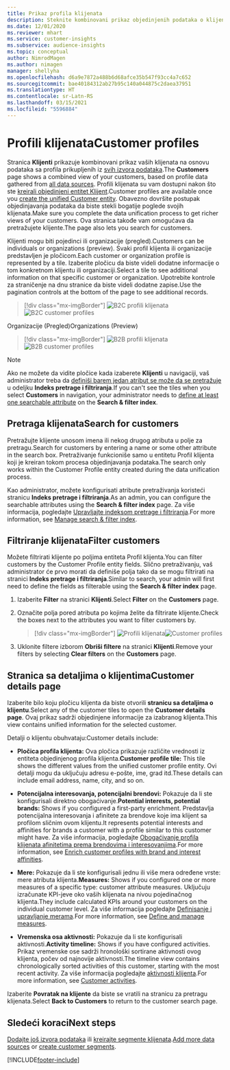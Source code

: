 ```yaml
---
title: Prikaz profila klijenata
description: Steknite kombinovani prikaz objedinjenih podataka o klijentima.
ms.date: 12/01/2020
ms.reviewer: mhart
ms.service: customer-insights
ms.subservice: audience-insights
ms.topic: conceptual
author: NimrodMagen
ms.author: nimagen
manager: shellyha
ms.openlocfilehash: d6a9e7872a488b6d68afce35b547f93cc4a7c652
ms.sourcegitcommit: bae40184312ab27b95c140a044875c2daea37951
ms.translationtype: HT
ms.contentlocale: sr-Latn-RS
ms.lasthandoff: 03/15/2021
ms.locfileid: "5596884"
---
```

# <a name="customer-profiles"></a><span data-ttu-id="d6e8c-103">Profili klijenata</span><span class="sxs-lookup"><span data-stu-id="d6e8c-103">Customer profiles</span></span>

<span data-ttu-id="d6e8c-104">Stranica **Klijenti** prikazuje kombinovani prikaz vaših klijenata na osnovu podataka sa profila prikupljenih iz [svih izvora podataka](data-sources.md).</span><span class="sxs-lookup"><span data-stu-id="d6e8c-104">The **Customers** page shows a combined view of your customers, based on profile data gathered from [all data sources](data-sources.md).</span></span> <span data-ttu-id="d6e8c-105">Profili klijenata su vam dostupni nakon što ste [kreirali objedinjeni entitet Klijent](data-unification.md).</span><span class="sxs-lookup"><span data-stu-id="d6e8c-105">Customer profiles are available once you [create the unified Customer entity](data-unification.md).</span></span> <span data-ttu-id="d6e8c-106">Obavezno dovršite postupak objedinjavanja podataka da biste stekli bogatije poglede svojih klijenata.</span><span class="sxs-lookup"><span data-stu-id="d6e8c-106">Make sure you complete the data unification process to get richer views of your customers.</span></span> <span data-ttu-id="d6e8c-107">Ova stranica takođe vam omogućava da pretražujete klijente.</span><span class="sxs-lookup"><span data-stu-id="d6e8c-107">The page also lets you search for customers.</span></span>

<span data-ttu-id="d6e8c-108">Klijenti mogu biti pojedinci ili organizacije (pregled).</span><span class="sxs-lookup"><span data-stu-id="d6e8c-108">Customers can be individuals or organizations (preview).</span></span> <span data-ttu-id="d6e8c-109">Svaki profil klijenta ili organizacije predstavljen je pločicom.</span><span class="sxs-lookup"><span data-stu-id="d6e8c-109">Each customer or organization profile is represented by a tile.</span></span> <span data-ttu-id="d6e8c-110">Izaberite pločicu da biste videli dodatne informacije o tom konkretnom klijentu ili organizaciji.</span><span class="sxs-lookup"><span data-stu-id="d6e8c-110">Select a tile to see additional information on that specific customer or organization.</span></span> <span data-ttu-id="d6e8c-111">Upotrebite kontrole za straničenje na dnu stranice da biste videli dodatne zapise.</span><span class="sxs-lookup"><span data-stu-id="d6e8c-111">Use the pagination controls at the bottom of the page to see additional records.</span></span>

> [!div class="mx-imgBorder"] 
> <span data-ttu-id="d6e8c-112">![B2C profili klijenata](media/profiles-customers.png "B2C profili klijenata")</span><span class="sxs-lookup"><span data-stu-id="d6e8c-112">![B2C customer profiles](media/profiles-customers.png "B2C customer profiles")</span></span>

<span data-ttu-id="d6e8c-113">Organizacije (Pregled)</span><span class="sxs-lookup"><span data-stu-id="d6e8c-113">Organizations (Preview)</span></span>
> [!div class="mx-imgBorder"] 
> <span data-ttu-id="d6e8c-114">![B2B profili klijenata](media/profile-customers-b2b.png "B2B profili klijenata")</span><span class="sxs-lookup"><span data-stu-id="d6e8c-114">![B2B customer profiles](media/profile-customers-b2b.png "B2B customer profiles")</span></span>

> [!NOTE]
> <span data-ttu-id="d6e8c-115">Ako ne možete da vidite pločice kada izaberete **Klijenti** u navigaciji, vaš administrator treba da [definiši barem jedan atribut se može da se pretražuje](search-filter-index.md) u odeljku **Indeks pretrage i filtriranja**.</span><span class="sxs-lookup"><span data-stu-id="d6e8c-115">If you can't see the tiles when you select **Customers** in navigation, your administrator needs to [define at least one searchable attribute](search-filter-index.md) on the **Search & filter index**.</span></span>

## <a name="search-for-customers"></a><span data-ttu-id="d6e8c-116">Pretraga klijenata</span><span class="sxs-lookup"><span data-stu-id="d6e8c-116">Search for customers</span></span>

<span data-ttu-id="d6e8c-117">Pretražujte klijente unosom imena ili nekog drugog atributa u polje za pretragu.</span><span class="sxs-lookup"><span data-stu-id="d6e8c-117">Search for customers by entering a name or some other attribute in the search box.</span></span> <span data-ttu-id="d6e8c-118">Pretraživanje funkcioniše samo u entitetu Profil klijenta koji je kreiran tokom procesa objedinjavanja podataka.</span><span class="sxs-lookup"><span data-stu-id="d6e8c-118">The search only works within the Customer Profile entity created during the data unification process.</span></span>

<span data-ttu-id="d6e8c-119">Kao administrator, možete konfigurisati atribute pretraživanja koristeći stranicu **Indeks pretrage i filtriranja**.</span><span class="sxs-lookup"><span data-stu-id="d6e8c-119">As an admin, you can configure the searchable attributes using the **Search & filter index** page.</span></span> <span data-ttu-id="d6e8c-120">Za više informacija, pogledajte [Upravljajte indeksom pretrage i filtriranja](search-filter-index.md).</span><span class="sxs-lookup"><span data-stu-id="d6e8c-120">For more information, see [Manage search & filter index](search-filter-index.md).</span></span>

## <a name="filter-customers"></a><span data-ttu-id="d6e8c-121">Filtriranje klijenata</span><span class="sxs-lookup"><span data-stu-id="d6e8c-121">Filter customers</span></span>

<span data-ttu-id="d6e8c-122">Možete filtrirati klijente po poljima entiteta Profil klijenta.</span><span class="sxs-lookup"><span data-stu-id="d6e8c-122">You can filter customers by the Customer Profile entity fields.</span></span> <span data-ttu-id="d6e8c-123">Slično pretraživanju, vaš administrator će prvo morati da definiše polja tako da se mogu filtrirati na stranici **Indeks pretrage i filtriranja**.</span><span class="sxs-lookup"><span data-stu-id="d6e8c-123">Similar to search, your admin will first need to define the fields as filterable using the **Search & filter index** page.</span></span>

1. <span data-ttu-id="d6e8c-124">Izaberite **Filter** na stranici **Klijenti**.</span><span class="sxs-lookup"><span data-stu-id="d6e8c-124">Select **Filter** on the **Customers** page.</span></span>

2. <span data-ttu-id="d6e8c-125">Označite polja pored atributa po kojima želite da filtrirate klijente.</span><span class="sxs-lookup"><span data-stu-id="d6e8c-125">Check the boxes next to the attributes you want to filter customers by.</span></span>

   > [!div class="mx-imgBorder"] 
   > <span data-ttu-id="d6e8c-126">![Profili klijenata](media/profiles-customers3.png "Profili klijenata")</span><span class="sxs-lookup"><span data-stu-id="d6e8c-126">![Customer profiles](media/profiles-customers3.png "Customer profiles")</span></span>

3. <span data-ttu-id="d6e8c-127">Uklonite filtere izborom **Obriši filtere** na stranici **Klijenti**.</span><span class="sxs-lookup"><span data-stu-id="d6e8c-127">Remove your filters by selecting **Clear filters** on the **Customers** page.</span></span>

##  <a name="customer-details-page"></a><span data-ttu-id="d6e8c-128">Stranica sa detaljima o klijentima</span><span class="sxs-lookup"><span data-stu-id="d6e8c-128">Customer details page</span></span>

<span data-ttu-id="d6e8c-129">Izaberite bilo koju pločicu klijenta da biste otvorili **stranicu sa detaljima o klijentu**.</span><span class="sxs-lookup"><span data-stu-id="d6e8c-129">Select any of the customer tiles to open the **Customer details page**.</span></span> <span data-ttu-id="d6e8c-130">Ovaj prikaz sadrži objedinjene informacije za izabranog klijenta.</span><span class="sxs-lookup"><span data-stu-id="d6e8c-130">This view contains unified information for the selected customer.</span></span>

<span data-ttu-id="d6e8c-131">Detalji o klijentu obuhvataju:</span><span class="sxs-lookup"><span data-stu-id="d6e8c-131">Customer details include:</span></span>

-   <span data-ttu-id="d6e8c-132">**Pločica profila klijenta:** Ova pločica prikazuje različite vrednosti iz entiteta objedinjenog profila klijenta.</span><span class="sxs-lookup"><span data-stu-id="d6e8c-132">**Customer profile tile:** This tile shows the different values from the unified customer profile entity.</span></span> <span data-ttu-id="d6e8c-133">Ovi detalji mogu da uključuju adresu e-pošte, ime, grad itd.</span><span class="sxs-lookup"><span data-stu-id="d6e8c-133">These details can include email address, name, city, and so on.</span></span> 

-   <span data-ttu-id="d6e8c-134">**Potencijalna interesovanja, potencijalni brendovi:** Pokazuje da li ste konfigurisali direktno obogaćivanje.</span><span class="sxs-lookup"><span data-stu-id="d6e8c-134">**Potential interests, potential brands:** Shows if you configured a first-party enrichment.</span></span> <span data-ttu-id="d6e8c-135">Predstavlja potencijalna interesovanja i afinitete za brendove koje ima klijent sa profilom sličnim ovom klijentu.</span><span class="sxs-lookup"><span data-stu-id="d6e8c-135">It represents potential interests and affinities for brands a customer with a profile similar to this customer might have.</span></span> <span data-ttu-id="d6e8c-136">Za više informacija, pogledajte [Obogaćivanje profila klijenata afinitetima prema brendovima i interesovanjima](enrichment-microsoft-graph.md).</span><span class="sxs-lookup"><span data-stu-id="d6e8c-136">For more information, see [Enrich customer profiles with brand and interest affinities](enrichment-microsoft-graph.md).</span></span>

-   <span data-ttu-id="d6e8c-137">**Mere:** Pokazuje da li ste konfigurisali jednu ili više mera određene vrste: mere atributa klijenta.</span><span class="sxs-lookup"><span data-stu-id="d6e8c-137">**Measures:** Shows if you configured one or more measures of a specific type: customer attribute measures.</span></span> <span data-ttu-id="d6e8c-138">Uključuju izračunate KPI-jeve oko vaših klijenata na nivou pojedinačnog klijenta.</span><span class="sxs-lookup"><span data-stu-id="d6e8c-138">They include calculated KPIs around your customers on the individual customer level.</span></span> <span data-ttu-id="d6e8c-139">Za više informacija pogledajte [Definisanje i upravljanje merama](measures.md).</span><span class="sxs-lookup"><span data-stu-id="d6e8c-139">For more information, see [Define and manage measures](measures.md).</span></span>

-   <span data-ttu-id="d6e8c-140">**Vremenska osa aktivnosti:** Pokazuje da li ste konfigurisali aktivnosti.</span><span class="sxs-lookup"><span data-stu-id="d6e8c-140">**Activity timeline:** Shows if you have configured activities.</span></span> <span data-ttu-id="d6e8c-141">Prikaz vremenske ose sadrži hronološki sortirane aktivnosti ovog klijenta, počev od najnovije aktivnosti.</span><span class="sxs-lookup"><span data-stu-id="d6e8c-141">The timeline view contains chronologically sorted activities of this customer, starting with the most recent activity.</span></span> <span data-ttu-id="d6e8c-142">Za više informacija pogledajte [aktivnosti klijenta](activities.md).</span><span class="sxs-lookup"><span data-stu-id="d6e8c-142">For more information, see [Customer activities](activities.md).</span></span>

<span data-ttu-id="d6e8c-143">Izaberite **Povratak na klijente** da biste se vratili na stranicu za pretragu klijenata.</span><span class="sxs-lookup"><span data-stu-id="d6e8c-143">Select **Back to Customers** to return to the customer search page.</span></span>

## <a name="next-steps"></a><span data-ttu-id="d6e8c-144">Sledeći koraci</span><span class="sxs-lookup"><span data-stu-id="d6e8c-144">Next steps</span></span>

<span data-ttu-id="d6e8c-145">[Dodajte još izvora podataka](data-sources.md) ili [kreirajte segmente klijenata](segments.md).</span><span class="sxs-lookup"><span data-stu-id="d6e8c-145">[Add more data sources](data-sources.md) or [create customer segments](segments.md).</span></span>


[!INCLUDE[footer-include](../includes/footer-banner.md)]